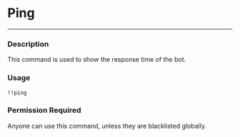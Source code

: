 # Ping
---
### Description
This command is used to show the response time of the bot.
### Usage
```
!!ping
```
### Permission Required
Anyone can use this command, unless they are blacklisted globally.
